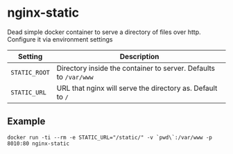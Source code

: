 # nginx-static

Dead simple docker container to serve a directory of files over http. Configure it via environment settings

| Setting | Description |
| --- | --- |
| `STATIC_ROOT` | Directory inside the container to server. Defaults to `/var/www` |
| `STATIC_URL` | URL that nginx will serve the directory as. Default to `/` |

## Example

    docker run -ti --rm -e STATIC_URL="/static/" -v `pwd\`:/var/www -p 8010:80 nginx-static
